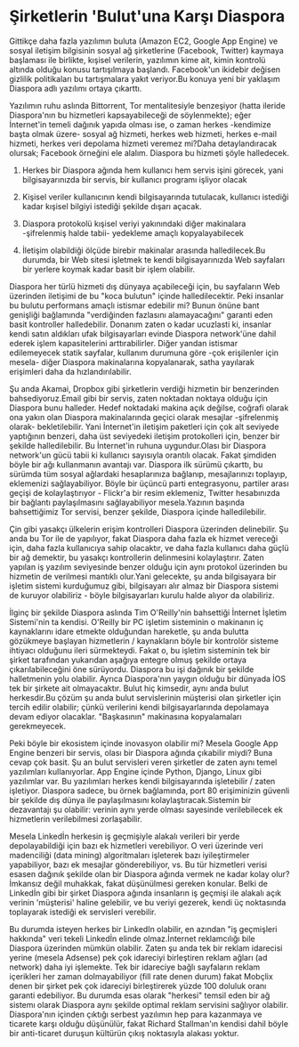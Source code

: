 # Şirketlerin 'Bulut'una Karşı Diaspora

Gittikçe daha fazla yazılımın buluta (Amazon EC2, Google App Engine)
ve sosyal iletişim bilgisinin sosyal ağ şirketlerine (Facebook,
Twitter) kaymaya başlaması ile birlikte, kışisel verilerin, yazılımın
kime ait, kimin kontrolü altında olduğu konusu tartışılmaya
başlandı. Facebook'un ikidebir değisen gizlilik politikaları bu
tartışmalara yakıt veriyor.Bu konuya yeni bir yaklaşım Diaspora adlı
yazılımı ortaya çıkarttı.

Yazılımın ruhu aslında Bittorrent, Tor mentalitesiyle benzeşiyor
(hatta ileride Diaspora'nın bu hizmetleri kapsayabileceği de
söylenmekte); eğer İnternet'in temeli dağınık yapıda olması ise, o
zaman herkes -kendimize başta olmak üzere- sosyal ağ hizmeti, herkes
web hizmeti, herkes e-mail hizmeti, herkes veri depolama hizmeti
veremez mi?Daha detaylandıracak olursak; Facebook örneğini ele
alalım. Diaspora bu hizmeti şöyle halledecek.

1) Herkes bir Diaspora ağında hem kullanıcı hem servis işini görecek,
yani bilgisayarınızda bir servis, bir kullanıcı programı işliyor
olacak

2) Kişisel veriler kullanıcının kendi bilgisayarında tutulacak,
kullanıcı istediği kadar kışisel bilgiyi istediği şekilde dışarı
açacak.

3) Diaspora protokolü kışisel veriyi yakınındaki diğer makinalara
-şifrelenmiş halde tabii- yedekleme amaçlı kopyalayabilecek

4) İletişim olabildiği ölçüde birebir makinalar arasında
halledilecek.Bu durumda, bir Web sitesi işletmek te kendi
bilgisayarınızda Web sayfaları bir yerlere koymak kadar basit bir
işlem olabilir.

Diaspora her türlü hizmeti dış dünyaya açabileceği için, bu sayfaların
Web üzerinden iletişimi de bu "koca bulutun" içinde
halledilecektir. Peki insanlar bu bulutu performans amaçlı istismar
edebilir mi? Bunun önüne bant genişliği bağlamında "verdiğinden
fazlasını alamayacağını" garanti eden basit kontroller
halledebilir. Donanım zaten o kadar ucuzlasti ki, insanlar kendi satın
aldıkları ufak bilgisayarları evinde Diaspora network'üne dahil ederek
işlem kapasitelerini arttırabilirler. Diğer yandan istismar
edilemeyecek statik sayfalar, kullanım durumuna göre -çok erişilenler
için mesela- diğer Diaspora makinalarına kopyalanarak, satha yayılarak
erişimleri daha da hızlandırılabilir.

Şu anda Akamai, Dropbox gibi şirketlerin verdiği hizmetin bir
benzerinden bahsediyoruz.Email gibi bir servis, zaten noktadan noktaya
olduğu için Diaspora bunu halleder.  Hedef noktadaki makina açık
değilse, coğrafi olarak ona yakın olan Diaspora makinalarında geçici
olarak mesajlar -şifrelenmiş olarak- bekletilebilir. Yani İnternet'in
iletişim paketleri için çok alt seviyede yaptığının benzeri, daha üst
seviyedeki iletişim protokolleri için, benzer bir şekilde
halledilebilir. Bu İnternet'in ruhuna uygundur.Olası bir Diaspora
network'un gücü tabii ki kullanıcı sayısıyla orantılı olacak. Fakat
şimdiden böyle bir ağı kullanmanın avantajı var. Diaspora ilk sürümü
çıkarttı, bu sürümda tüm sosyal ağlardaki hesaplarınıza bağlanıp,
mesajlarınızı toplayıp, eklemenizi sağlayabiliyor. Böyle bir üçüncü
parti entegrasyonu, partiler arası geçişi de kolaylaştırıyor -
Flickr'a bir resim eklemeniz, Twitter hesabınızda bir bağlantı
paylaşılmasını sağlayabiliyor mesela.Yazının başında bahsettiğimiz Tor
servisi, benzer şekilde, Diaspora içinde halledilebilir.

Çin gibi yasakçı ülkelerin erişim kontrolleri Diaspora üzerinden
delinebilir. Şu anda bu Tor ile de yapılıyor, fakat Diaspora daha
fazla ek hizmet vereceği için, daha fazla kullanıcıya sahip olacaktır,
ve daha fazla kullanıcı daha güçlü bir ağ demektir, bu yasakçı
kontrollerin delinmesini kolaylaştırır. Zaten yapılan iş yazılım
seviyesinde benzer olduğu için aynı protokol üzerinden bu hizmetin de
verilmesi mantıklı olur.Yani gelecekte, şu anda bilgisayara bir
işletim sistemi kurduğumuz gibi, bilgisayarı alır almaz bir Diaspora
sistemi de kuruyor olabiliriz - böyle bilgisayarları kurulu halde
alıyor da olabiliriz.

İlginç bir şekilde Diaspora aslında Tim O'Reilly'nin bahsettiği
İnternet İşletim Sistemi'nin ta kendisi. O'Reilly bir PC işletim
sisteminin o makinanın iç kaynaklarını idare etmekte olduğundan
hareketle, şu anda bulutta gözükmeye başlayan hizmetlerin /
kaynakların böyle bir kontrolör sisteme ihtiyacı olduğunu ileri
sürmekteydi. Fakat o, bu işletim sisteminin tek bir şirket tarafından
yukarıdan aşağıya entegre olmuş şekilde ortaya çıkarılabileceğini öne
sürüyordu. Diaspora bu işi dağınık bir şekilde halletmenin yolu
olabilir. Ayrıca Diaspora'nın yaygın olduğu bir dünyada İOS tek bir
şirkete ait olmayacaktır. Bulut hiç kimsedir, aynı anda bulut
herkesdir.Bu çözüm şu anda bulut servislerinin müşterisi olan
şirketler için tercih edilir olabilir; çünkü verilerini kendi
bilgisayarlarında depolamaya devam ediyor olacaklar. "Başkasının"
makinasına kopyalamaları gerekmeyecek.

Peki böyle bir ekosistem içinde inovasyon olabilir mi? Mesela Google
App Engine benzeri bir servis, olası bir Diaspora ağında çıkabilir
miydi?  Buna cevap çok basit. Şu an bulut servisleri veren şirketler
de zaten aynı temel yazılımları kullanıyorlar. App Engine içinde
Python, Django, Linux gibi yazılımlar var. Bu yazılımları herkes kendi
bilgisayarında işletebilir / zaten işletiyor. Diaspora sadece, bu
örnek bağlamında, port 80 erişiminizin güvenli bir şekilde dış dünya
ile paylaşılmasını kolaylaştıracak.Sistemin bir dezavantajı şu
olabilir: verinin aynı yerde olması sayesinde verilebilecek ek
hizmetlerin verilebilmesi zorlaşabilir.

Mesela Linkedİn herkesin iş geçmişiyle alakalı verileri bir yerde
depolayabildiği için bazı ek hizmetleri verebiliyor. O veri üzerinde
veri madenciliği (data mining) algoritmaları işleterek bazı
iyileştirmeler yapabiliyor, bazı ek mesajlar gönderebiliyor, vs. Bu
tür hizmetleri verisi esasen dağınık şekilde olan bir Diaspora ağında
vermek ne kadar kolay olur? İmkansız değil muhakkak, fakat düşünülmesi
gereken konular. Belki de Linkedİn gibi bir şirket Diaspora ağında
insanların iş geçmişi ile alakalı açık verinin 'müşterisi' haline
gelebilir, ve bu veriyi gezerek, kendi üç noktasında toplayarak
istediği ek servisleri verebilir.

Bu durumda isteyen herkes bir LinkedIn olabilir, en azından "iş
geçmişleri hakkında" veri tekeli Linkedİn elinde olmaz.İnternet
reklamcılığı bile Diaspora üzerinden mümkün olabilir. Zaten şu anda
tek bir reklam idarecisi yerine (mesela Adsense) pek çok idareciyi
birleştiren reklam ağları (ad network) daha iyi işlemekte. Tek bir
idareciye bağlı sayfaların reklam içerikleri her zaman dolmayabiliyor
(fill rate denen durum) fakat Mobçlix denen bir şirket pek çok
idareciyi birleştirerek yüzde 100 doluluk oranı garanti edebiliyor. Bu
durumda esas olarak "herkesi" temsil eden bir ağ sistemı olarak
Diaspora aynı şekilde optimal reklam servisini sağlıyor
olabilir. Diaspora'nın içinden çıktığı serbest yazılımın hep para
kazanmaya ve ticarete karşı olduğu düşünülür, fakat Richard
Stallman'ın kendisi dahil böyle bir anti-ticaret duruşun kültürün
çıkış noktasıyla alakası yoktur.




